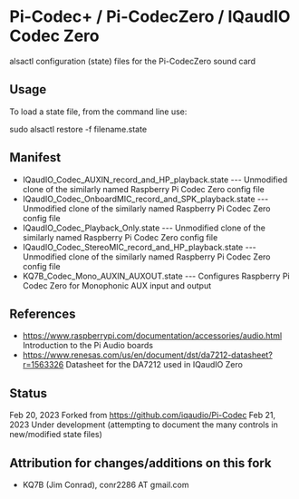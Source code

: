 # Pi-Codec+ / Pi-CodecZero / IQaudIO Codec Zero

alsactl configuration (state) files for the Pi-CodecZero sound card

## Usage

To load a state file, from the command line use:

sudo alsactl restore -f filename.state

## Manifest
* IQaudIO_Codec_AUXIN_record_and_HP_playback.state --- Unmodified clone of the similarly named Raspberry Pi Codec Zero config file
* IQaudIO_Codec_OnboardMIC_record_and_SPK_playback.state --- Unmodified clone of the similarly named Raspberry Pi Codec Zero config file
* IQaudIO_Codec_Playback_Only.state --- Unmodified clone of the similarly named Raspberry Pi Codec Zero config file
* IQaudIO_Codec_StereoMIC_record_and_HP_playback.state --- Unmodified clone of the similarly named Raspberry Pi Codec Zero config file
* KQ7B_Codec_Mono_AUXIN_AUXOUT.state --- Configures Raspberry Pi Codec Zero for Monophonic AUX input and output

## References
* https://www.raspberrypi.com/documentation/accessories/audio.html Introduction to the Pi Audio boards
* https://www.renesas.com/us/en/document/dst/da7212-datasheet?r=1563326 Datasheet for the DA7212 used in IQaudIO Zero

## Status
Feb 20, 2023 Forked from https://github.com/iqaudio/Pi-Codec 
Feb 21, 2023 Under development (attempting to document the many controls in new/modified state files)

## Attribution for changes/additions on this fork
* KQ7B (Jim Conrad), conr2286 AT gmail.com

